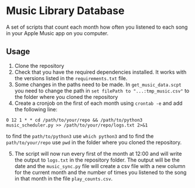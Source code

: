 # Music Library Database

A set of scripts that count each month how often you listened to each song in your Apple Music app on you computer.

## Usage

1. Clone the repository
2. Check that you have the required dependencies installed. It works with the versions listed in the `requirements.txt` file.
3. Some changes in the paths need to be made. In `get_music_data.scpt` you need to change the path in `set filePath to "...:tmp_music.csv"` to the folder where you cloned the repository
4. Create a cronjob on the first of each month using `crontab -e` and add the following line:

```
0 12 1 * * cd /path/to/your/repo && /path/to/python3 music_scheduler.py >> /path/to/your/repo/logs.txt 2>&1
```

to find the `path/to/python3` use `which python3` and to find the `path/to/your/repo` use `pwd` in the folder where you cloned the repository.

5. The script will now run every first of the month at 12:00 and will write the output to `logs.txt` in the repository folder. The output will be the date and the `music_sync.py` file will create a csv file with a new column for the current month and the number of times you listened to the song in that month in the file `play_counts.csv`.

